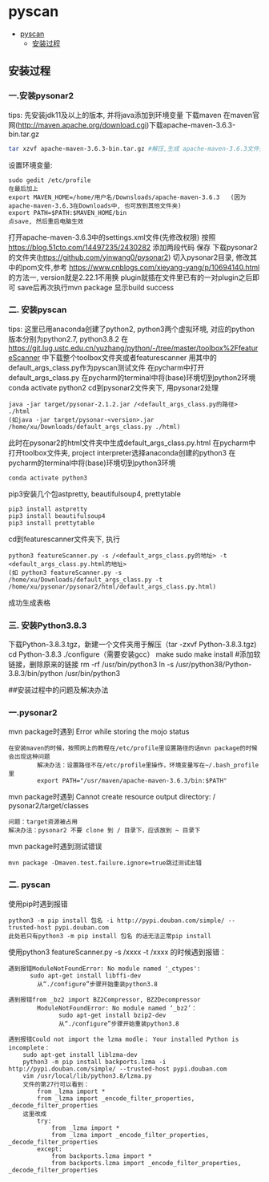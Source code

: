 # pyscan

<!-- @import "[TOC]" {cmd="toc" depthFrom=1 depthTo=3 orderedList=false} -->

<!-- code_chunk_output -->

- [pyscan](#pyscan)
  - [安装过程](#安装过程)

<!-- /code_chunk_output -->

## 安装过程
### 一.安装pysonar2
tips: 先安装jdk11及以上的版本, 并将java添加到环境变量
下载maven
在maven官网(http://maven.apache.org/download.cgi)下载apache-maven-3.6.3-bin.tar.gz
```bash
tar xzvf apache-maven-3.6.3-bin.tar.gz #解压,生成 apache-maven-3.6.3文件夹
```
设置环境变量:
```
sudo gedit /etc/profile
在最后加上
export MAVEN_HOME=/home/用户名/Downsloads/apache-maven-3.6.3   (因为apache-maven-3.6.3在Downloads中, 也可放到其他文件夹)
export PATH=$PATH:$MAVEN_HOME/bin
点save, 然后重启电脑生效
```
打开apache-maven-3.6.3中的settings.xml文件(先修改权限)
按照 https://blog.51cto.com/14497235/2430282 添加两段代码
保存
下载pysonar2的文件夹(https://github.com/yinwang0/pysonar2)
切入pysonar2目录, 修改其中的pom文件,参考 https://www.cnblogs.com/xieyang-yang/p/10694140.html 的方法一, version就是2.22.1不用换
plugin就插在文件里已有的一对plugin之后即可
save后再次执行mvn package
显示build success

### 二. 安装pyscan
tips: 这里已用anaconda创建了python2, python3两个虚拟环境, 对应的python版本分别为python2.7, python3.8.2
在 https://git.lug.ustc.edu.cn/yuzhang/python/-/tree/master/toolbox%2FfeatureScanner 中下载整个toolbox文件夹或者featurescanner
用其中的 default_args_class.py作为pyscan测试文件
在pycharm中打开 default_args_class.py
在pycharm的terminal中将(base)环境切到python2环境 
conda activate python2
cd到pysonar2文件夹下, 用pysonar2处理
```
java -jar target/pysonar-2.1.2.jar /<default_args_class.py的路径> ./html 
(如java -jar target/pysonar-<version>.jar /home/xu/Downloads/default_args_class.py ./html)
```
此时在pysonar2的html文件夹中生成default_args_class.py.html
在pycharm中打开toolbox文件夹, project interpreter选择anaconda创建的python3
在pycharm的terminal中将(base)环境切到python3环境
```
conda activate python3
```
pip3安装几个包astpretty, beautifulsoup4, prettytable
```
pip3 install astpretty
pip3 install beautifulsoup4
pip3 install prettytable
```
cd到featurescanner文件夹下, 执行
```
python3 featureScanner.py -s /<default_args_class.py的地址> -t <default_args_class.py.html的地址>
(如 python3 featureScanner.py -s /home/xu/Downloads/default_args_class.py -t /home/xu/pysonar/pysonar2/html/default_args_class.py.html)
```
成功生成表格

### 三. 安装Python3.8.3
下载Python-3.8.3.tgz，新建一个文件夹用于解压（tar -zxvf Python-3.8.3.tgz)
cd Python-3.8.3
./configure（需要安装gcc）
make
sudo make install
#添加软链接，删除原来的链接
rm -rf /usr/bin/python3
ln -s /usr/python38/Python-3.8.3/bin/python /usr/bin/python3

##安装过程中的问题及解决办法
### 一.pysonar2
mvn package时遇到 Error while storing the mojo status
```
在安装maven的时候，按照网上的教程在/etc/profile里设置路径的话mvn package的时候会出现这种问题
		解决办法：设置路径不在/etc/profile里操作，环境变量写在~/.bash_profile里
		export PATH="/usr/maven/apache-maven-3.6.3/bin:$PATH"
```
mvn package时遇到 Cannot create resource output directory: / pysonar2/target/classes
```
问题：target资源被占用
解决办法：pysonar2 不要 clone 到 / 目录下，应该放到 ~ 目录下
```
mvn package时遇到测试错误
```
mvn package -Dmaven.test.failure.ignore=true跳过测试出错
```

### 二. pyscan
使用pip时遇到报错
```
python3 -m pip install 包名 -i http://pypi.douban.com/simple/ --trusted-host pypi.douban.com
此处若只有python3 -m pip install 包名 的话无法正常pip install
```
使用python3 featureScanner.py -s /xxxx -t /xxxx 的时候遇到报错：
```
遇到报错ModuleNotFoundError: No module named '_ctypes':
	  sudo apt-get install libffi-dev
		从“./configure”步骤开始重装python3.8
```
```
遇到报错from _bz2 import BZ2Compressor, BZ2Decompressor
        ModuleNotFoundError: No module named ‘_bz2’：
              sudo apt-get install bzip2-dev
              从“./configure”步骤开始重装python3.8
```
```
遇到报错Could not import the lzma modle； Your installed Python is incomplete：
	sudo apt-get install liblzma-dev
	python3 -m pip install backports.lzma -i http://pypi.douban.com/simple/ --trusted-host pypi.douban.com
	vim /usr/local/lib/python3.8/lzma.py
	文件的第27行可以看到：
		from _lzma import *
		from _lzma import _encode_filter_properties, _decode_filter_properties
	这里改成
		try:
			from _lzma import *
			from _lzma import _encode_filter_properties, _decode_filter_properties
		except:
			from backports.lzma import *
			from backports.lzma import _encode_filter_properties, _decode_filter_properties
```
